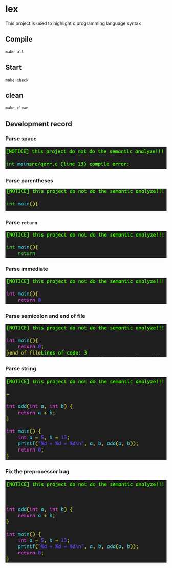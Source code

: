 # lex

This project is used to highlight c programming language syntax

## Compile

```shell
make all
```

## Start

```shell
make check
```

## clean
```shell
make clean
```

## Development record

### Parse space
![img.png](docs/image/parse_space.png)

### Parse parentheses
![img_1.png](docs/image/parse_parentheses.png)

### Parse `return`
![img_2.png](docs/image/parse_return.png)

### Parse immediate
![img_3.png](docs/image/parse_immediate.png)

### Parse semicolon and end of file
![img_4.png](docs/image/parse_eof.png)

### Parse string
![img_5.png](docs/image/parse_string.png)

### Fix the preprocessor bug
![img_6.png](docs/image/ignore_preprocessor.png)